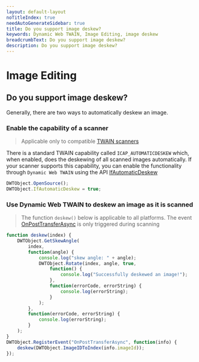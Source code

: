 ```yaml
---
layout: default-layout
noTitleIndex: true
needAutoGenerateSidebar: true
title: Do you support image deskew?
keywords: Dynamic Web TWAIN, Image Editing, image deskew
breadcrumbText: Do you support image deskew?
description: Do you support image deskew?
---
```


# Image Editing

## Do you support image deskew?

Generally, there are two ways to automatically deskew an image.

### Enable the capability of a scanner

> Applicable only to compatible <a href="{{site.getstarted}}hardware.html#twain-scanners" target="_blank">TWAIN scanners</a>

There is a standard TWAIN capability called `ICAP_AUTOMATICDESKEW` which, when enabled, does the deskewing of all scanned images automatically. If your scanner supports this capability, you can enable the functionality through `Dynamic Web TWAIN` using the API <a href="/web-twain/docs/info/api/WebTwain_Acquire.html#ifautomaticdeskew" target="_blank">IfAutomaticDeskew</a>

``` javascript
DWTObject.OpenSource();
DWTObject.IfAutomaticDeskew = true;
```

### Use Dynamic Web TWAIN to deskew an image as it is scanned

> The function `deskew()` below is applicable to all platforms. The event <a href="/web-twain/docs/info/api/WebTwain_Acquire.html#onposttransferasync" target="_blank">OnPostTransferAsync</a> is only triggered during scanning

``` javascript
function deskew(index) {
    DWTObject.GetSkewAngle(
        index,
        function(angle) {
            console.log("skew angle: " + angle);
            DWTObject.Rotate(index, angle, true,
                function() {
                    console.log("Successfully deskewed an image!");
                },
                function(errorCode, errorString) {
                    console.log(errorString);
                }
            );
        },
        function(errorCode, errorString) {
            console.log(errorString);
        }
    );
}
DWTObject.RegisterEvent("OnPostTransferAsync", function(info) {
    deskew(DWTObject.ImageIDToIndex(info.imageId));
});
```
